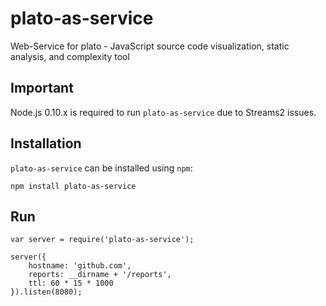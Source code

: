 # plato-as-service

Web-Service for plato - JavaScript source code visualization, static analysis, and complexity tool

## Important

Node.js 0.10.x is required to run `plato-as-service` due to Streams2 issues.

## Installation

`plato-as-service` can be installed using `npm`:

```
npm install plato-as-service
```

## Run

```
var server = require('plato-as-service');

server({
    hostname: 'github.com',
    reports: __dirname + '/reports',
    ttl: 60 * 15 * 1000
}).listen(8080);
```

